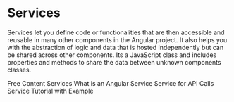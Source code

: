 # Services

Services let you define code or functionalities that are then accessible and reusable in many other components in the Angular project. It also helps you with the abstraction of logic and data that is hosted independently but can be shared across other components.
Its a JavaScript class and includes properties and methods to share the data between unknown components classes.

<ResourceGroupTitle>Free Content</ResourceGroupTitle>
<BadgeLink colorScheme='blue' badgeText='Official Website' href='https://angular.io/tutorial/toh-pt4'>Services</BadgeLink>
<BadgeLink colorScheme='yellow' badgeText='Full Guide' href='https://www.javatpoint.com/what-is-an-angular-service'>What is an Angular Service</BadgeLink>
<BadgeLink colorScheme='green' badgeText='Example' href='https://www.knowledgehut.com/blog/web-development/make-api-calls-angular'>Service for API Calls</BadgeLink>
<BadgeLink colorScheme='green' badgeText='Example' href='https://www.positronx.io/angular-service-tutorial-with-example/'>Service Tutorial with Example</BadgeLink>
